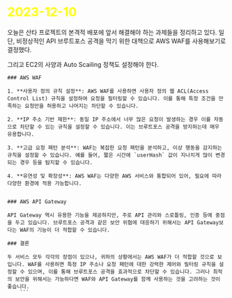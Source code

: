 # <span style="color:yellow">2023-12-10</span>

오늘은 산타 프로젝트의 본격적 배포에 앞서 해결해야 하는 과제들을 정리하고 있다.
일단, 비정상적인 API 브루트포스 공격을 막기 위한 대책으로 AWS WAF를 사용해보기로 결정했다.

그리고 EC2의 사양과 Auto Scailing 정책도 설정해야 한다.

```
### AWS WAF

1. **사용자 정의 규칙 설정**: AWS WAF를 사용하면 사용자 정의 웹 ACL(Access Control List) 규칙을 설정하여 요청을 필터링할 수 있습니다. 이를 통해 특정 조건을 만족하는 요청만을 허용하고 나머지는 차단할 수 있습니다.
    
2. **IP 주소 기반 제한**: 동일 IP 주소에서 너무 많은 요청이 발생하는 경우 이를 자동으로 차단할 수 있는 규칙을 설정할 수 있습니다. 이는 브루트포스 공격을 방지하는데 매우 유용합니다.
    
3. **고급 요청 패턴 분석**: WAF는 복잡한 요청 패턴을 분석하고, 이상 행동을 감지하는 규칙을 설정할 수 있습니다. 예를 들어, 짧은 시간에 `userHash` 값이 지나치게 많이 변경되는 경우 등을 탐지할 수 있습니다.
    
4. **유연성 및 확장성**: AWS WAF는 다양한 AWS 서비스와 통합되어 있어, 필요에 따라 다양한 환경에 적용 가능합니다.
    

### AWS API Gateway

API Gateway 역시 유용한 기능을 제공하지만, 주로 API 관리와 스로틀링, 인증 등에 중점을 두고 있습니다. 브루트포스 공격과 같은 보안 위협에 대응하기 위해서는 API Gateway보다는 WAF의 기능이 더 적합할 수 있습니다.

### 결론

두 서비스 모두 각각의 장점이 있으나, 귀하의 상황에서는 AWS WAF가 더 적합할 것으로 보입니다. WAF를 사용하면 특정 IP 주소나 요청 패턴에 대한 강력한 제어와 필터링 규칙을 설정할 수 있으며, 이를 통해 브루트포스 공격을 효과적으로 차단할 수 있습니다. 그러나 최적의 보안을 위해서는 가능하다면 WAF와 API Gateway를 함께 사용하는 것을 고려하는 것이 좋습니다.
	```